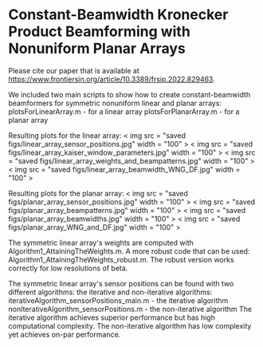 # Constant-Beamwidth Kronecker Product Beamforming with Nonuniform Planar Arrays
Please cite our paper that is available at <https://www.frontiersin.org/article/10.3389/frsip.2022.829463>.

We included two main scripts to show how to create constant-beamwidth beamformers for symmetric nonuniform linear and planar arrays:
plotsForLinearArray.m - for a linear array
plotsForPlanarArray.m - for a planar array

Resulting plots for the linear array:
< img src = "saved figs/linear_array_sensor_positions.jpg" width = "100" >
< img src = "saved figs/linear_array_kaiser_window_parameters.jpg" width = "100" >
< img src = "saved figs/linear_array_weights_and_beampatterns.jpg" width = "100" >
< img src = "saved figs/linear_array_beamwidth_WNG_DF.jpg" width = "100" >

Resulting plots for the planar array:
< img src = "saved figs/planar_array_sensor_positions.jpg" width = "100" >
< img src = "saved figs/planar_array_beampatterns.jpg" width = "100" >
< img src = "saved figs/planar_array_beamwidths.jpg" width = "100" >
< img src = "saved figs/planar_array_WNG_and_DF.jpg" width = "100" >

The symmetric linear array's weights are computed with Algorithm1_AttainingTheWeights.m.
A more robust code that can be used: Algorithm1_AttainingTheWeights_robust.m.
The robust version works correctly for low resolutions of beta.

The symmetric linear array's sensor positions can be found with two different algorithms: the iterative and non-iterative algorithms:
iterativeAlgorithm_sensorPositions_main.m - the iterative algorithm
nonIterativeAlgorithm_sensorPositions.m - the non-iterative algorithm
The iterative algorithm achieves superior performance but has high computational complexity.
The non-iterative algorithm has low complexity yet achieves on-par performance.
